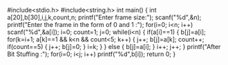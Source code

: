 #include<stdio.h>
#include<string.h>
int main()
{
 int a[20],b[30],i,j,k,count,n;
 printf("Enter frame size:");
 scanf("%d",&n);
 printf("Enter the frame in the form of 0 and 1 :");
 for(i=0; i<n; i++)
 scanf("%d",&a[i]);
 i=0;
 count=1;
 j=0;
 while(i<n)
 {
 if(a[i]==1)
 {
 b[j]=a[i];
 for(k=i+1; a[k]==1 && k<n && count<5; k++)
 {
 j++;
 b[j]=a[k];
 count++;
 if(count==5)
 {
 j++;
 b[j]=0;
 }
 i=k;
 }
 }
 else
 {
 b[j]=a[i];
 }
 i++;
 j++;
 }
 printf("After Bit Stuffing :");
 for(i=0; i<j; i++)
 printf("%d",b[i]);
 return 0;
}
